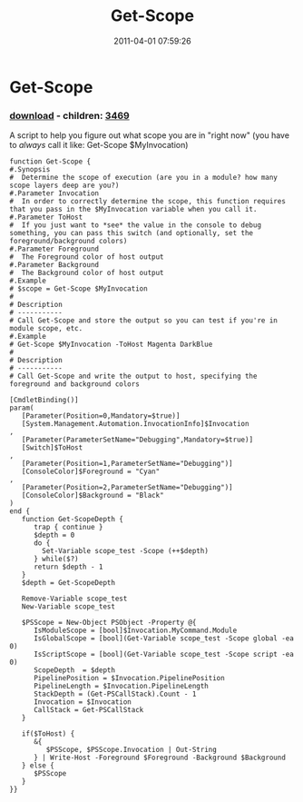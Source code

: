 ﻿---
pid:            2595
poster:         Joel Bennett
title:          Get-Scope
date:           2011-04-01 07:59:26
format:         posh
parent:         0
parent:         0
children:       3469
---

# Get-Scope

### [download](2595.ps1) - children: [3469](3469.md)

A script to help you figure out what scope you are in "right now" (you have to *always* call it like: Get-Scope $MyInvocation)

```posh
function Get-Scope {
#.Synopsis 
#  Determine the scope of execution (are you in a module? how many scope layers deep are you?)
#.Parameter Invocation
#  In order to correctly determine the scope, this function requires that you pass in the $MyInvocation variable when you call it.
#.Parameter ToHost
#  If you just want to *see* the value in the console to debug something, you can pass this switch (and optionally, set the foreground/background colors)
#.Parameter Foreground
#  The Foreground color of host output
#.Parameter Background
#  The Background color of host output
#.Example
# $scope = Get-Scope $MyInvocation
#
# Description
# -----------
# Call Get-Scope and store the output so you can test if you're in module scope, etc.
#.Example
# Get-Scope $MyInvocation -ToHost Magenta DarkBlue
#
# Description
# -----------
# Call Get-Scope and write the output to host, specifying the foreground and background colors

[CmdletBinding()]
param(
   [Parameter(Position=0,Mandatory=$true)]
   [System.Management.Automation.InvocationInfo]$Invocation
,
   [Parameter(ParameterSetName="Debugging",Mandatory=$true)]
   [Switch]$ToHost
,
   [Parameter(Position=1,ParameterSetName="Debugging")]
   [ConsoleColor]$Foreground = "Cyan"
,
   [Parameter(Position=2,ParameterSetName="Debugging")]
   [ConsoleColor]$Background = "Black"
)
end {
   function Get-ScopeDepth {
      trap { continue }
      $depth = 0
      do {
        Set-Variable scope_test -Scope (++$depth)
      } while($?)
      return $depth - 1
   }
   $depth = Get-ScopeDepth
   
   Remove-Variable scope_test
   New-Variable scope_test

   $PSScope = New-Object PSObject -Property @{ 
      IsModuleScope = [bool]$Invocation.MyCommand.Module
      IsGlobalScope = [bool](Get-Variable scope_test -Scope global -ea 0)
      IsScriptScope = [bool](Get-Variable scope_test -Scope script -ea 0)
      ScopeDepth  = $depth
      PipelinePosition = $Invocation.PipelinePosition
      PipelineLength = $Invocation.PipelineLength
      StackDepth = (Get-PSCallStack).Count - 1
      Invocation = $Invocation
      CallStack = Get-PSCallStack
   }
   
   if($ToHost) {
      &{
         $PSScope, $PSScope.Invocation | Out-String 
      } | Write-Host -Foreground $Foreground -Background $Background
   } else {
      $PSScope
   }
}}

```
